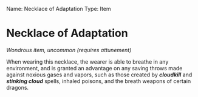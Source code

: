 Name: Necklace of Adaptation
Type: Item

# Necklace of Adaptation
_Wondrous item, uncommon (requires attunement)_

When wearing this necklace, the wearer is able to breathe in any environment, and is granted an advantage on any saving throws made against noxious gases and vapors, such as those created by **_cloudkill_** and **_stinking cloud_** spells, inhaled poisons, and the breath weapons of certain dragons. 

